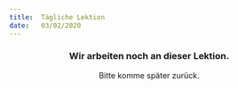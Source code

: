 ```yaml
---
title:  Tägliche Lektion
date:   03/02/2020
---
```


### <center>Wir arbeiten noch an dieser Lektion.</center>
<center>Bitte komme später zurück.</center>